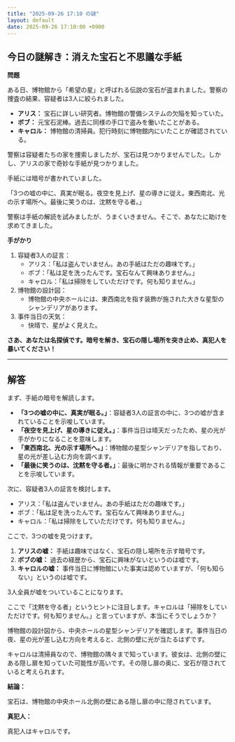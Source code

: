 ```yaml
---
title: "2025-09-26 17:10 の謎"
layout: default
date: 2025-09-26 17:10:00 +0900
---
```

## 今日の謎解き：消えた宝石と不思議な手紙

**問題**

ある日、博物館から「希望の星」と呼ばれる伝説の宝石が盗まれました。警察の捜査の結果、容疑者は3人に絞られました。

*   **アリス：** 宝石に詳しい研究者。博物館の警備システムの欠陥を知っていた。
*   **ボブ：** 元宝石泥棒。過去に同様の手口で盗みを働いたことがある。
*   **キャロル：** 博物館の清掃員。犯行時刻に博物館内にいたことが確認されている。

警察は容疑者たちの家を捜索しましたが、宝石は見つかりませんでした。しかし、アリスの家で奇妙な手紙が見つかりました。

手紙には暗号が書かれていました。

「3つの嘘の中に、真実が眠る。夜空を見上げ、星の導きに従え。東西南北、光の示す場所へ。最後に笑うのは、沈黙を守る者。」

警察は手紙の解読を試みましたが、うまくいきません。そこで、あなたに助けを求めてきました。

**手がかり**

1.  容疑者3人の証言：
    *   アリス：「私は盗んでいません。あの手紙はただの趣味です。」
    *   ボブ：「私は足を洗ったんです。宝石なんて興味ありません。」
    *   キャロル：「私は掃除をしていただけです。何も知りません。」
2.  博物館の設計図：
    *   博物館の中央ホールには、東西南北を指す装飾が施された大きな星型のシャンデリアがあります。
3.  事件当日の天気：
    *   快晴で、星がよく見えた。

**さあ、あなたは名探偵です。暗号を解き、宝石の隠し場所を突き止め、真犯人を暴いてください！**

---
## 解答

まず、手紙の暗号を解読します。

*   **「3つの嘘の中に、真実が眠る。」**：容疑者3人の証言の中に、3つの嘘が含まれていることを示唆しています。
*   **「夜空を見上げ、星の導きに従え。」**：事件当日は晴天だったため、星の光が手がかりになることを意味します。
*   **「東西南北、光の示す場所へ。」**：博物館の星型シャンデリアを指しており、星の光が差し込む方向を調べます。
*   **「最後に笑うのは、沈黙を守る者。」**：最後に明かされる情報が重要であることを示唆しています。

次に、容疑者3人の証言を検討します。

*   アリス：「私は盗んでいません。あの手紙はただの趣味です。」
*   ボブ：「私は足を洗ったんです。宝石なんて興味ありません。」
*   キャロル：「私は掃除をしていただけです。何も知りません。」

ここで、3つの嘘を見つけます。

1.  **アリスの嘘：** 手紙は趣味ではなく、宝石の隠し場所を示す暗号です。
2.  **ボブの嘘：** 過去の経歴から、宝石に興味がないというのは嘘です。
3.  **キャロルの嘘：** 事件当日に博物館にいた事実は認めていますが、「何も知らない」というのは嘘です。

3人全員が嘘をついていることになります。

ここで「沈黙を守る者」というヒントに注目します。キャロルは「掃除をしていただけです。何も知りません。」と言っていますが、本当にそうでしょうか？

博物館の設計図から、中央ホールの星型シャンデリアを確認します。事件当日の夜、星の光が差し込む方向を考えると、北側の壁に光が当たるはずです。

キャロルは清掃員なので、博物館の隅々まで知っています。彼女は、北側の壁にある隠し扉を知っていた可能性が高いです。その隠し扉の奥に、宝石が隠されていると考えられます。

**結論：**

宝石は、博物館の中央ホール北側の壁にある隠し扉の中に隠されています。

**真犯人：**

真犯人はキャロルです。
